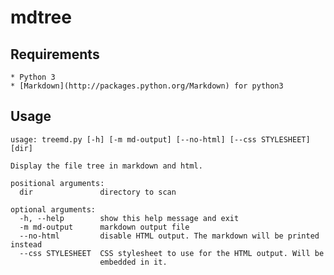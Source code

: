 mdtree
======

## Requirements

	* Python 3
	* [Markdown](http://packages.python.org/Markdown) for python3

## Usage

```
usage: treemd.py [-h] [-m md-output] [--no-html] [--css STYLESHEET] [dir]

Display the file tree in markdown and html.

positional arguments:
  dir               directory to scan

optional arguments:
  -h, --help        show this help message and exit
  -m md-output      markdown output file
  --no-html         disable HTML output. The markdown will be printed instead
  --css STYLESHEET  CSS stylesheet to use for the HTML output. Will be
                    embedded in it.

```